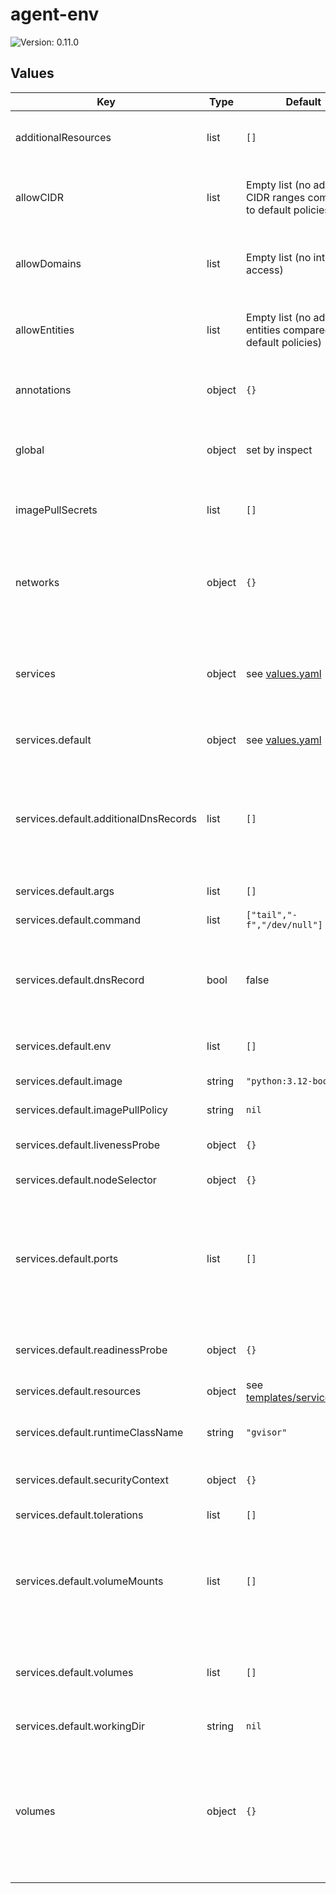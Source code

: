 # agent-env

![Version: 0.11.0](https://img.shields.io/badge/Version-0.11.0-informational?style=flat-square)

## Values

| Key | Type | Default | Description |
|-----|------|---------|-------------|
| additionalResources | list | `[]` | A list of additional resources to deploy within the agent environment. |
| allowCIDR | list | Empty list (no additional CIDR ranges compared to default policies) | A list of CIDR ranges (e.g. 1.1.1.1/32) that pods within the agent environment are allowed to access. |
| allowDomains | list | Empty list (no internet access) | A list of fully qualified domain names that pods within the agent environment are allowed to access. |
| allowEntities | list | Empty list (no additional entities compared to default policies) | A list of Cilium entities (e.g. "world") that pods within the agent environment are allowed to access. |
| annotations | object | `{}` | A dict of annotations to apply to resources within the agent environment. |
| global | object | set by inspect | The name of the agent environment, only overwrite in cases where e.g. name lengths are causing failures. |
| imagePullSecrets | list | `[]` | References to pre-existing secrets that contain registry credentials. |
| networks | object | `{}` | Defines network names that can be attached to services in order to specify subsets of services that can communicate with one another. |
| services | object | see [values.yaml](./values.yaml) | A collection of services to deploy within the agent environment. A service can connect to another service using DNS, e.g. `http://nginx:80`. |
| services.default | object | see [values.yaml](./values.yaml) | The default service, this is required for the agent environment to function. |
| services.default.additionalDnsRecords | list | `[]` | A list of additional domains which will resolve to this service from within the agent environment (e.g. example.com). If one or more records are provided, `dnsRecord` is automatically set to true. |
| services.default.args | list | `[]` | The container's entrypoint arguments. |
| services.default.command | list | `["tail","-f","/dev/null"]` | The container's entrypoint command. |
| services.default.dnsRecord | bool | false | Whether to create a DNS record which will resolve to this service from within the agent environment, using the service name as the domain (e.g. default). |
| services.default.env | list | `[]` | Environment variables that will be set in the container. |
| services.default.image | string | `"python:3.12-bookworm"` | The container's image name. |
| services.default.imagePullPolicy | string | `nil` | The container's image pull policy. |
| services.default.livenessProbe | object | `{}` | A probe which is used to determine when to restart a container. |
| services.default.nodeSelector | object | `{}` | Node selector settings for the Pod. |
| services.default.ports | list | `[]` | Deprecated. All ports of services with a DNS record are accessible (though not necessarily open) to other services within the agent environment. If one or more ports are provided, `dnsRecord` is automatically set to true. |
| services.default.readinessProbe | object | `{}` | A probe which is used to determine when the container is ready to accept. traffic. |
| services.default.resources | object | see [templates/services.yaml](./templates/services.yaml) | Resource requests and limits for the container. |
| services.default.runtimeClassName | string | `"gvisor"` | The container runtime e.g. gvisor or runc. The default is gvisor if not specified or set to `null`. |
| services.default.securityContext | object | `{}` | Privilege and access control settings for the container. |
| services.default.tolerations | list | `[]` | Toleration settings for the Pod. |
| services.default.volumeMounts | list | `[]` | Volume mounts that will be mounted in the container. Volumes defined in `volumes:` as colon-separated strings will automatically be mounted at their specified mount paths. |
| services.default.volumes | list | `[]` | Volumes accessible to the container. Supports arbitrary yaml or colon-separated strings of the form `volume-name:/mount-path`. |
| services.default.workingDir | string | `nil` | The container's working directory. |
| volumes | object | `{}` | A dict of volumes to deploy within the agent environment as NFS-CSI PersistentVolumeClaims. These volumes can be mounted in services using the `volumes:` field. The actual volume name will include the release name. |

